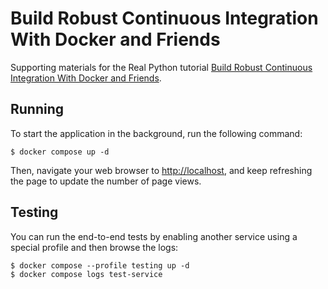# Build Robust Continuous Integration With Docker and Friends

Supporting materials for the Real Python tutorial [Build Robust Continuous Integration With Docker and Friends](https://realpython.com/docker-continuous-integration/).

## Running

To start the application in the background, run the following command:

```shell
$ docker compose up -d
```

Then, navigate your web browser to <http://localhost>, and keep refreshing the page to update the number of page views.

## Testing

You can run the end-to-end tests by enabling another service using a special profile and then browse the logs:

```shell
$ docker compose --profile testing up -d
$ docker compose logs test-service
```
